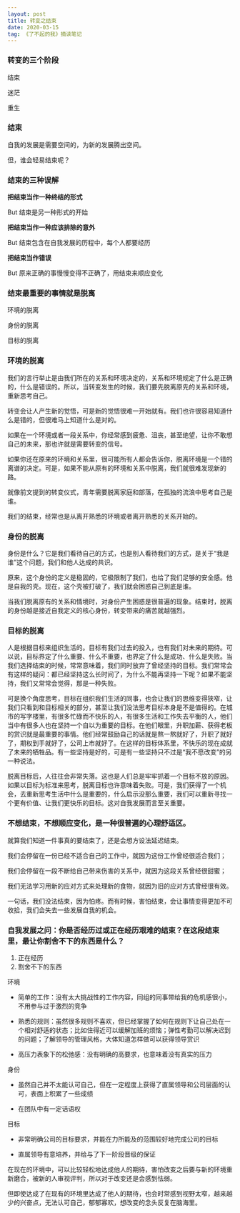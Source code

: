 ```yaml
---
layout: post
title: 转变之结束
date: 2020-03-15
tag: 《了不起的我》摘读笔记
---
```


### 转变的三个阶段

结束

迷茫

重生

### 结束

自我的发展是需要空间的，为新的发展腾出空间。

但，谁会轻易结束呢？

### 结束的三种误解

**把结束当作一种终结的形式**

But 结束是另一种形式的开始

**把结束当作一种应该排除的意外**

But 结束包含在自我发展的历程中，每个人都要经历

**把结束当作错误**

But 原来正确的事慢慢变得不正确了，用结束来顺应变化

### 结束最重要的事情就是脱离

环境的脱离

身份的脱离

目标的脱离

### 环境的脱离

我们的言行举止是由我们所在的关系和环境决定的，关系和环境规定了什么是正确的，什么是错误的。所以，当转变发生的时候，我们要先脱离原先的关系和环境，重新思考自己。

转变会让人产生新的觉悟，可是新的觉悟很难一开始就有。我们也许很容易知道什么是错的，但很难马上知道什么是对的。

如果在一个环境或者一段关系中，你经常感到疲惫、沮丧，甚至绝望，让你不敢想自己的未来，那也许就是需要转变的信号。

如果你还在原来的环境和关系里，很可能所有人都会告诉你，脱离环境是一个错的离谱的决定。可是，如果不能从原有的环境和关系中脱离，我们就很难发现新的路。

就像前文提到的转变仪式，青年需要脱离家庭和部落，在孤独的流浪中思考自己是谁。

我们的结束，经常也是从离开熟悉的环境或者离开熟悉的关系开始的。

### 身份的脱离

身份是什么？它是我们看待自己的方式，也是别人看待我们的方式，是关于“我是谁”这个问题，我们和他人达成的共识。

原来，这个身份的定义是稳固的，它极限制了我们，也给了我们足够的安全感。他是自我的壳。现在，这个壳被打破了，我们就会困惑自己到底是谁。

当我们脱离原有的关系和情境时，对身份产生困惑是很普遍的现象。结束时，脱离的身份越是接近自我定义的核心身份，转变带来的痛苦就越强烈。

### 目标的脱离

人是根据目标来组织生活的。目标有我们过去的投入，也有我们对未来的期待。可以说，目标界定了什么重要、什么不重要，也界定了什么是成功、什么是失败。当我们选择结束的时候，常常意味着，我们同时放弃了曾经坚持的目标。我们常常会有这样的疑问：都已经坚持这么长时间了，为什么不能再坚持一下呢？如果不能坚持，我们又常常会觉得，那是一种失败。

可是换个角度思考，目标在组织我们生活的同事，也会让我们的思维变得狭窄，让我们只看到和目标相关的部分，甚至让我们没法思考目标本身是不是值得的。在城市的写字楼里，有很多忙碌而不快乐的人，有很多生活和工作失去平衡的人，他们当中有很多人也在坚持一个自以为重要的目标。在他们眼里，升职加薪、获得老板的赏识就是最重要的事情。他们经常鼓励自己的话就是熬一熬就好了，升职了就好了，期权到手就好了，公司上市就好了。在这样的目标体系里，不快乐的现在成就了未来的牺牲品。有一些坚持是好的，可是有一些坚持只不过是“我不愿改变”的另一种说法。

脱离目标后，人往往会非常失落。这也是人们总是牢牢抓着一个目标不放的原因。如果以目标为标准来思考，脱离目标也许意味着失败。可是，我们获得了一个机会，去重新思考生活中什么是重要的，什么启示没那么重要，我们可以重新寻找一个更有价值、让我们更快乐的目标。这对自我发展而言至关重要。

### 不想结束，不想顺应变化，是一种很普遍的心理舒适区。

就算我们知道一件事真的要结束了，还是会想方设法延迟结束。

我们会停留在一份已经不适合自己的工作中，就因为这份工作曾经很适合我们；

我们会停留在一段不断给自己带来伤害的关系中，就因为这段关系曾经很甜蜜；

我们无法学习用新的应对方式来处理新的食物，就因为旧的应对方式曾经很有效。

一句话，我们没法结束，因为怕疼。而有时候，害怕结束，会让事情变得更加不可收拾，我们会失去一些发展自我的机会。

### 自我发展之问：你是否经历过或正在经历艰难的结束？在这段结束里，最让你割舍不下的东西是什么？

1. 正在经历
2. 割舍不下的东西

环境

- 简单的工作：没有太大挑战性的工作内容，同组的同事带给我的危机感很小，不用参与过于激烈的竞争

- 熟悉的规则：虽然很多规则不喜欢，但已经掌握了如何在规则下让自己处在一个相对舒适的状态；比如住得近可以缓解加班的烦恼；弹性考勤可以解决迟到的问题；了解领导的管理风格，大体知道怎样做可以获得领导赏识

- 高压力表象下的松弛感：没有明确的高要求，也意味着没有真实的压力

身份

- 虽然自己并不太能认可自己，但在一定程度上获得了直属领导和公司层面的认可，表面上积累了一些成绩

- 在团队中有一定话语权

目标

- 非常明确公司的目标要求，并能在力所能及的范围较好地完成公司的目标

- 直属领导有意培养，并给与了下一阶段晋级的保证

在现在的环境中，可以比较轻松地达成他人的期待，害怕改变之后要与新的环境重新磨合，被新的人审视评判，所以对于改变还是会感到怯弱。

但即使达成了在现有的环境里达成了他人的期待，也会时常感到视野太窄，越来越少的兴奋点，无法认可自己，郁郁寡欢，想改变的念头反复在脑海里。
